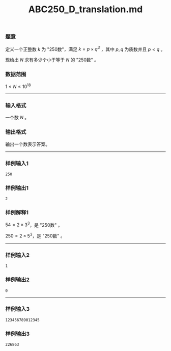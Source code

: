 ﻿---
title: "ABC250_D_translation.md"
tags: []
author: ""
created: ""
---

### 题意 

定义一个正整数 $k$ 为 "250数"，满足 $k=p\times q^3$ ，其中 $p,q$ 为质数并且 $p < q$ 。

现给出 $N$ 求有多少个小于等于 $N$ 的 "250数" 。

### 数据范围

$1\le N\le 10^{18}$



---

### 输入格式

一个数 $N$ 。

### 输出格式

输出一个数表示答案。

---

### 样例输入1

```
250
```

### 样例输出1

```
2
```

### 样例解释1

$54=2\times 3^3$，是 "250数" 。

$250=2\times 5^3$，是 "250数" 。



---

### 样例输入2

```
1
```

### 样例输出2

```
0
```

---

### 样例输入3

```
123456789012345
```

### 样例输出3

```
226863
```



